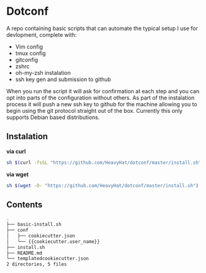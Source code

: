 # Dotconf

A repo containing basic scripts that can automate the typical setup I use for devlopment, complete with:
* Vim config
* tmux config
* gitconfig
* zshrc
* oh-my-zsh instalation
* ssh key gen and submission to github

When you run the script it will ask for confirmation at each step and you can opt into parts of the configuration without others. As part of the instalation process it will push a new ssh key to github for the machine allowing you to begin using the git protocol straight out of the box. Currently this only supports Debian based distributions.

## Instalation

**via curl**
```bash
sh $(curl -fsSL "https://github.com/HeavyHat/dotconf/master/install.sh")
```

**via wget**
```bash
sh $(wget -O- "https://github.com/HeavyHat/dotconf/master/install.sh")
```

## Contents
```bash
.
├── basic-install.sh
├── conf
│   ├── cookiecutter.json
│   └── {{cookiecutter.user_name}}
├── install.sh
├── README.md
└── templatedcookiecutter.json
2 directories, 5 files
```

